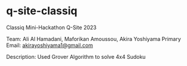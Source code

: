 # q-site-classiq
Classiq Mini-Hackathon Q-Site 2023

Team: Ali Al Hamadani, Maforikan Amoussou, Akira Yoshiyama
Primary Email: akirayoshiyama1@gmail.com

Description:
Used Grover Algorithm to solve 4x4 Sudoku
